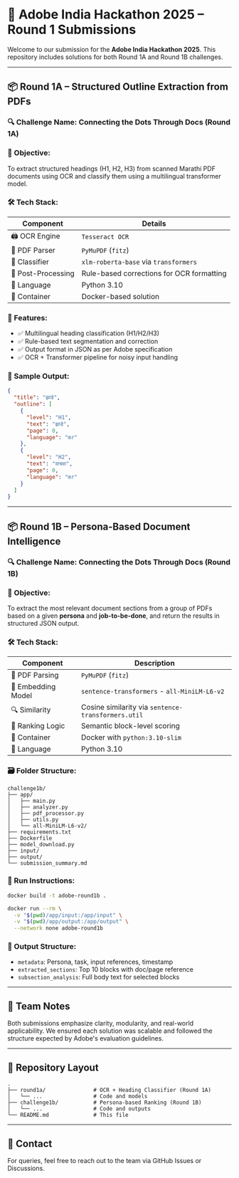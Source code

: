 # 🧠 Adobe India Hackathon 2025 – Round 1 Submissions

Welcome to our submission for the **Adobe India Hackathon 2025**. This repository includes solutions for both Round 1A and Round 1B challenges.

---

## 📦 Round 1A – Structured Outline Extraction from PDFs

### 🔍 Challenge Name: Connecting the Dots Through Docs (Round 1A)

### 📌 Objective:
To extract structured headings (H1, H2, H3) from scanned Marathi PDF documents using OCR and classify them using a multilingual transformer model.

### 🛠️ Tech Stack:
| Component         | Details                                          |
|-------------------|--------------------------------------------------|
| 🖨️ OCR Engine     | `Tesseract OCR`                                   |
| 📄 PDF Parser     | `PyMuPDF` (`fitz`)                                |
| 🤖 Classifier     | `xlm-roberta-base` via `transformers`             |
| 🧹 Post-Processing| Rule-based corrections for OCR formatting         |
| 🐍 Language       | Python 3.10                                       |
| 🐳 Container      | Docker-based solution                             |

### 🚀 Features:
- ✅ Multilingual heading classification (H1/H2/H3)
- ✅ Rule-based text segmentation and correction
- ✅ Output format in JSON as per Adobe specification
- ✅ OCR + Transformer pipeline for noisy input handling

### 📁 Sample Output:
```json
{
  "title": "झाडे",
  "outline": [
    {
      "level": "H1",
      "text": "झाडे",
      "page": 0,
      "language": "mr"
    },
    {
      "level": "H2",
      "text": "वाचवा",
      "page": 0,
      "language": "mr"
    }
  ]
}
```

---

## 📦 Round 1B – Persona-Based Document Intelligence

### 🔍 Challenge Name: Connecting the Dots Through Docs (Round 1B)

### 📌 Objective:
To extract the most relevant document sections from a group of PDFs based on a given **persona** and **job-to-be-done**, and return the results in structured JSON output.

### 🛠️ Tech Stack:
| Component          | Description                                        |
|--------------------|----------------------------------------------------|
| 📄 PDF Parsing     | `PyMuPDF` (`fitz`)                                 |
| 🤖 Embedding Model | `sentence-transformers` - `all-MiniLM-L6-v2`       |
| 🔍 Similarity      | Cosine similarity via `sentence-transformers.util` |
| 🧠 Ranking Logic   | Semantic block-level scoring                       |
| 🐳 Container       | Docker with `python:3.10-slim`                     |
| 🐍 Language        | Python 3.10                                        |

### 🗃️ Folder Structure:
```
challenge1b/
├── app/
│   ├── main.py
│   ├── analyzer.py
│   ├── pdf_processor.py
│   ├── utils.py
│   └── all-MiniLM-L6-v2/
├── requirements.txt
├── Dockerfile
├── model_download.py
├── input/
├── output/
└── submission_summary.md
```

### 🧪 Run Instructions:
```bash
docker build -t adobe-round1b .

docker run --rm \
  -v "$(pwd)/app/input:/app/input" \
  -v "$(pwd)/app/output:/app/output" \
  --network none adobe-round1b
```

### 📝 Output Structure:
- `metadata`: Persona, task, input references, timestamp
- `extracted_sections`: Top 10 blocks with doc/page reference
- `subsection_analysis`: Full body text for selected blocks

---

## 🙌 Team Notes
Both submissions emphasize clarity, modularity, and real-world applicability. We ensured each solution was scalable and followed the structure expected by Adobe's evaluation guidelines.

---

## 📁 Repository Layout
```
.
├── round1a/               # OCR + Heading Classifier (Round 1A)
│   └── ...                # Code and models
├── challenge1b/           # Persona-based Ranking (Round 1B)
│   └── ...                # Code and outputs
└── README.md              # This file
```

---

## 📧 Contact
For queries, feel free to reach out to the team via GitHub Issues or Discussions.
